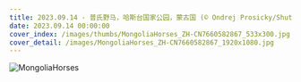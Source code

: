 ```yaml
---
title: 2023.09.14 - 普氏野马，哈斯台国家公园，蒙古国 (© Ondrej Prosicky/Shutterstock)
date: 2023.09.14 00:00:00
cover_index: /images/thumbs/MongoliaHorses_ZH-CN7660582867_533x300.jpg
cover_detail: /images/MongoliaHorses_ZH-CN7660582867_1920x1080.jpg
---
```


![MongoliaHorses](/images/MongoliaHorses_ZH-CN7660582867_1920x1080.jpg)
